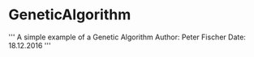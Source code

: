 # GeneticAlgorithm
'''
A simple example of a Genetic Algorithm
Author: Peter Fischer
Date:   18.12.2016
'''
